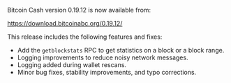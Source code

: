 Bitcoin Cash version 0.19.12 is now available from:

  <https://download.bitcoinabc.org/0.19.12/>

This release includes the following features and fixes:
  - Add the `getblockstats` RPC to get statistics on a block or a block range.
  - Logging improvements to reduce noisy network messages.
  - Logging added during wallet rescans.
  - Minor bug fixes, stability improvements, and typo corrections.
